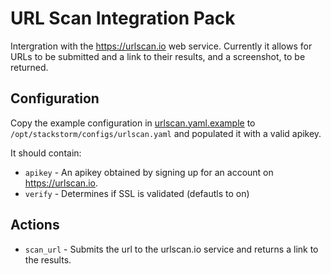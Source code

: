 # URL Scan Integration Pack

Intergration with the https://urlscan.io web service. Currently it allows for URLs to be submitted and a link to their results, and a screenshot, to be returned.

## Configuration

Copy the example configuration in [urlscan.yaml.example](./urlscan.yaml.example) to `/opt/stackstorm/configs/urlscan.yaml` and populated it with a valid apikey.

It should contain:

* ``apikey`` - An apikey obtained by signing up for an account on https://urlscan.io.
* ``verify`` - Determines if SSL is validated (defautls to on)

## Actions

* ``scan_url`` - Submits the url to the urlscan.io service and returns a link to the results.
